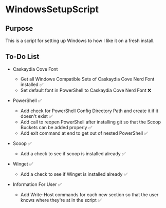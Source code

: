 # WindowsSetupScript

## Purpose

This is a script for setting up Windows to how I like it on a fresh install.

## To-Do List

- Caskaydia Cove Font

  - Get all Windows Compatible Sets of Caskaydia Cove Nerd Font installed :white_check_mark:
  - Set default font in PowerShell to Caskaydia Cove Nerd Font :x:

- PowerShell :white_check_mark:

  - Add check for PowerShell Config Directory Path and create it if it doesn't exist :white_check_mark:
  - Add call to reopen PowerShell after installing git so that the Scoop Buckets can be added properly :white_check_mark:
  - Add exit command at end to get out of nested PowerShell :white_check_mark:

- Scoop :white_check_mark:

  - Add a check to see if scoop is installed already :white_check_mark:

- Winget :white_check_mark:

  - Add a check to see if Winget is installed already :white_check_mark:

- Information For User :white_check_mark:

  - Add Write-Host commands for each new section so that the user knows where they're at in the script :white_check_mark:
